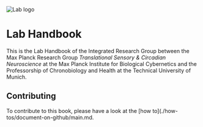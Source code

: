 ![Lab logo](./_assets/lablogo.png)

# Lab Handbook

This is the Lab Handbook of the Integrated Research Group between the Max Planck Research Group _Translational Sensory & Circadian Neuroscience_ at the Max Planck Institute for Biological Cybernetics and the Professorship of Chronobiology and Health at the Technical University of Munich.

## Contributing

To contribute to this book, please have a look at the [how to](./how-tos/document-on-github/main.md.
